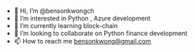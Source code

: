 - 👋 Hi, I’m @bensonkwongch
- 👀 I’m interested in Python , Azure development
- 🌱 I’m currently learning block-chain
- 💞️ I’m looking to collaborate on Python finance development
- 📫 How to reach me bensonkwong@gmail.com

<!---
bensonkwongch/bensonkwongch is a ✨ special ✨ repository because its `README.md` (this file) appears on your GitHub profile.
You can click the Preview link to take a look at your changes.
--->
